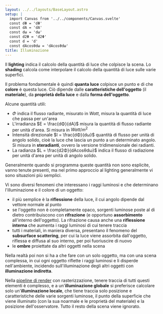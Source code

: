 ```yaml
---
layout: ../../layouts/BaseLayout.astro
setup: |
  import Canvas from '../../components/Canvas.svelte'
  const dΦ = 'dΦ'
  const dA = 'dA'
  const dω = 'dω'
  const d2Φ = 'd2Φ'
  const d = 'd'
  const dAcosθdω = 'dAcosθdω'
title: Illuminazione
---
```


Il **lighting** indica il calcolo della quantità di luce che colpisce la scena. Lo **shading** calcola come interpolare il calcolo della quantità di luce sulle varie superfici.

Il problema fondamentale è quindi **quanta luce** colpisce un punto e di che **colore** è questa luce. Ciò dipende dalle **caratteristiche dell'oggetto** (il **materiale**), da **proprietà della luce** e dalla **forma dell'oggetto**.

Alcune quantità utili:

- $\Phi$ indica il flusso radiante, misurato in $Watt$, misura la quantità di luce che passa per un'area
- L'irradianza $E = \frac{dΦ}{dA}$ misura la quantità di flusso radiante per unità d'area. Si misura in $Watt/m^2$
- Intensità direzionale $I = \frac{dΦ}{dω}$ quantità di flusso per unità di angolo solido, cioè la luce che lascia un punto a un determinato angolo. Si misura in **steradianti**, ovvero la versione tridimensionale dei radianti.
- La radianza $L = \frac{d2Φ}{dAcosθdω}$ indica il flusso di radiazione per unità d'area per unità di angolo solido.

Generalmente quando si programma queste quantità non sono esplicite, vanno tenute presenti, ma nel primo approccio al lighting generalmente vi sono situazioni più semplici.

Vi sono diversi fenomeni che interessano i raggi luminosi e che determinano l'illuminazione e il colore di un oggetto:

- il più semplice è la **riflessione** della luce, il cui angolo dipende dal vettore normale al punto
- se l'oggetto non è completamente opaco, sorgenti luminose poste al di dietro contribuiscono con **rifrazione** (e opportuno **assorbimento** all'interno dell'oggetto). La rifrazione causa anche una **riflessione interna** che aumenta i raggi luminosi di cui tenere traccia
- tutti i materiali, in maniera diversa, presentano il fenomeno del **subsurface scattering**, per cui la luce viene assorbita dall'oggetto, riflessa e diffusa al suo interno, per poi fuoriuscire di nuovo
- le **ombre** proiettate da altri oggetti nella scena

Nella realtà poi non si ha a che fare con un solo oggetto, ma con una scena complessa, in cui ogni oggetto riflette i raggi luminosi e li disperde nell'ambiente, incidendo sull'illuminazione degli altri oggetti con **illuminazione indiretta**.

Nella [pipeline di render](/theory/paradigmi-rendering) con rasterizzazione, tenere traccia di tutti questi elementi è complesso, e a un'**illuminazione globale** si preferisce calcolare solo un'**illuminazione locale**, che tiene traccia solo posizione e caratteristiche delle varie sorgenti luminose, il punto della superficie che viene illuminato (con la sua noarmale e le proprietà del materiale) e la posizione dell'osservatore. Tutto il resto della scena viene ignorato.
